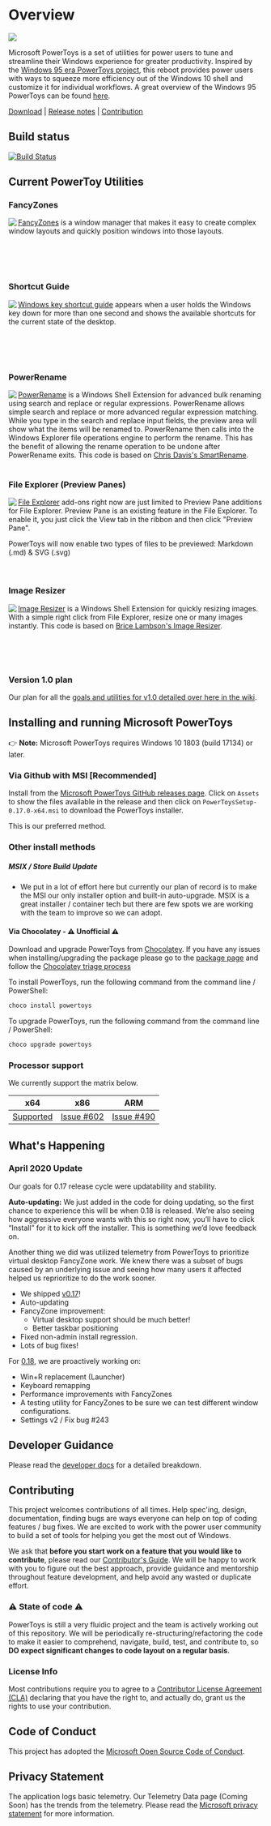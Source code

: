 # Overview

<img src="./doc/images/overview/PT hero image.png" />

Microsoft PowerToys is a set of utilities for power users to tune and streamline their Windows experience for greater productivity. Inspired by the [Windows 95 era PowerToys project](https://en.wikipedia.org/wiki/Microsoft_PowerToys), this reboot provides power users with ways to squeeze more efficiency out of the Windows 10 shell and customize it for individual workflows.  A great overview of the Windows 95 PowerToys can be found [here](https://socket3.wordpress.com/2016/10/22/using-windows-95-powertoys/).

[Download](#installing-and-running-microsoft-powertoys)   |   [Release notes][github-release-link]   |   [Contribution](#contributing)
  
    
## Build status

[![Build Status](https://dev.azure.com/ms/PowerToys/_apis/build/status/microsoft.PowerToys?branchName=master)](https://dev.azure.com/ms/PowerToys/_build?definitionId=219)


## Current PowerToy Utilities

### FancyZones

<img align="left" src="./doc/images/overview/FancyZones_small.png" />[FancyZones](/src/modules/fancyzones/) is a window manager that makes it easy to create complex window layouts and quickly position windows into those layouts.
<br>
<br>
<br>
<br>
<br>
### Shortcut Guide

<img align="left" src="./doc/images/overview/Shortcut guide_small.png" />[Windows key shortcut guide](/src/modules/shortcut_guide) appears when a user holds the Windows key down for more than one second and shows the available shortcuts for the current state of the desktop.
<br>
<br>
<br>
<br>
<br>     
### PowerRename

<img align="left" src="./doc/images/overview/PowerRename_small.PNG" />[PowerRename](/src/modules/powerrename) is a Windows Shell Extension for advanced bulk renaming using search and replace or regular expressions. PowerRename allows simple search and replace or more advanced regular expression matching. While you type in the search and replace input fields, the preview area will show what the items will be renamed to. PowerRename then calls into the Windows Explorer file operations engine to perform the rename. This has the benefit of allowing the rename operation to be undone after PowerRename exits. This code is based on [Chris Davis's SmartRename](https://github.com/chrdavis/SmartRename).
<br>
<br>

### File Explorer (Preview Panes)

<img align="left" src="./doc/images/overview/PowerPreview_small.PNG" />[File Explorer](/src/modules/previewpane) add-ons right now are just limited to Preview Pane additions for File Explorer. Preview Pane is an existing feature in the File Explorer.  To enable it, you just click the View tab in the ribbon and then click "Preview Pane".

PowerToys will now enable two types of files to be previewed: Markdown (.md) & SVG (.svg)
<br>
<br>
<br>

### Image Resizer

<img align="left" src="./doc/images/overview/ImageResizer_small.png" />[Image Resizer](/src/modules/imageresizer) is a Windows Shell Extension for quickly resizing images.  With a simple right click from File Explorer, resize one or many images instantly. This code is based on [Brice Lambson's Image Resizer](https://github.com/bricelam/ImageResizer).
<br>
<br>
<br>

<!---
### Keyboard Manager

<img align="left" src="./doc/images/overview/KBM_small.png" /> [Keyboard Manager](src/modules/keyboardmanager/) allows you to customize the keyboard to be more productive by remapping keys and creating your own keyboard shortcuts.
<br>
<br>
<br>
<br>
<br>
-->

<!---
### PowerToys Run

<img align="left" src="./doc/images/overview/PowerLauncher_small.png" /> [PowerToys Run](src/modules/launcher/) is a new toy in PowerToys that can help you search and launch your app instantly! It is open source and modular for additional plugins.
<br>
<br>
<br>
<br>
<br>
<br>
-->
<br>


### Version 1.0 plan

Our plan for all the [goals and utilities for v1.0 detailed over here in the wiki][v1].


## Installing and running Microsoft PowerToys
 👉 **Note:** Microsoft PowerToys requires Windows 10 1803 (build 17134) or later.

### Via Github with MSI [Recommended]

Install from the [Microsoft PowerToys GitHub releases page][github-release-link]. Click on `Assets` to show the files available in the release and then click on `PowerToysSetup-0.17.0-x64.msi` to download the PowerToys installer.

This is our preferred method.

### Other install methods

##### MSIX / Store Build Update

- We put in a lot of effort here but currently our plan of record is to make the MSI our only installer option and built-in auto-upgrade. MSIX is a great installer / container tech but there are few spots we are working with the team to improve so we can adopt.

#### Via Chocolatey - ⚠ Unofficial ⚠

Download and upgrade PowerToys from [Chocolatey](https://chocolatey.org). If you have any issues when installing/upgrading the package please go to the [package page](https://chocolatey.org/packages/powertoys) and follow the [Chocolatey triage process](https://chocolatey.org/docs/package-triage-process)

To install PowerToys, run the following command from the command line / PowerShell:

```powershell
choco install powertoys
```

To upgrade PowerToys, run the following command from the command line / PowerShell:

```powershell
choco upgrade powertoys
```

### Processor support

We currently support the matrix below.

| x64 | x86 | ARM |
|:---:|:---:|:---:|
| [Supported][github-release-link] | [Issue #602](https://github.com/microsoft/PowerToys/issues/602) | [Issue #490](https://github.com/microsoft/PowerToys/issues/490) |

## What's Happening

### April 2020 Update

Our goals for 0.17 release cycle were updatability and stability.

**Auto-updating:** We just added in the code for doing updating, so the first chance to experience this will be when 0.18 is released. We’re also seeing how aggressive everyone wants with this so right now, you’ll have to click “Install” for it to kick off the installer. This is something we’d love feedback on.

Another thing we did was utilized telemetry from PowerToys to prioritize virtual desktop FancyZone work. We knew there was a subset of bugs caused by an underlying issue and seeing how many users it affected helped us reprioritize to do the work sooner.

- We shipped [v0.17][github-release-link]!
- Auto-updating
- FancyZone improvement: 
  - Virtual desktop support should be much better!
  - Better taskbar positioning
- Fixed non-admin install regression. 
- Lots of bug fixes!

For [0.18](https://github.com/microsoft/PowerToys/issues?q=is%3Aopen+is%3Aissue+project%3Amicrosoft%2FPowerToys%2F4), we are proactively working on:
- Win+R replacement (Launcher)
- Keyboard remapping
- Performance improvements with FancyZones
- A testing utility for FancyZones to be sure we can test different window configurations.
- Settings v2 / Fix bug #243

## Developer Guidance

Please read the [developer docs](/doc/devdocs) for a detailed breakdown.

## Contributing

This project welcomes contributions of all times. Help spec'ing, design, documentation, finding bugs are ways everyone can help on top of coding features / bug fixes. We are excited to work with the power user community to build a set of tools for helping you get the most out of Windows.

We ask that **before you start work on a feature that you would like to contribute**, please read our [Contributor's Guide](contributing.md). We will be happy to work with you to figure out the best approach, provide guidance and mentorship throughout feature development, and help avoid any wasted or duplicate effort.

### ⚠ State of code ⚠

PowerToys is still a very fluidic project and the team is actively working out of this repository.  We will be periodically re-structuring/refactoring the code to make it easier to comprehend, navigate, build, test, and contribute to, so **DO expect significant changes to code layout on a regular basis**.

### License Info

 Most contributions require you to agree to a [Contributor License Agreement (CLA)][oss-CLA] declaring that you have the right to, and actually do, grant us the rights to use your contribution.

## Code of Conduct

This project has adopted the [Microsoft Open Source Code of Conduct][oss-conduct-code]. 

## Privacy Statement

The application logs basic telemetry. Our Telemetry Data page (Coming Soon) has the trends from the telemetry. Please read the [Microsoft privacy statement][privacyLink] for more information.

[oss-CLA]: https://cla.opensource.microsoft.com
[oss-conduct-code]: CODE_OF_CONDUCT.md
[github-release-link]: https://github.com/microsoft/PowerToys/releases/
[v1]: https://github.com/microsoft/PowerToys/wiki/Version-1.0-Strategy
[privacyLink]: http://go.microsoft.com/fwlink/?LinkId=521839
